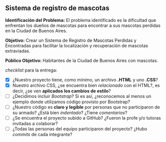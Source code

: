 ﻿## Sistema de registro de mascotas

**Identificación del Problema:**
El problema identificado es la dificultad que enfrentan los dueños de mascotas para encontrar a sus mascotas perdidas en la Ciudad de Buenos Aires.

**Objetivo:**
Crear un Sistema de Registro de Mascotas Perdidas y Encontradas para facilitar la localización y recuperación de mascotas extraviadas.

**Público Objetivo:**
Habitantes de la Ciudad de Buenos Aires con mascotas.

*checklist* para la entrega:
- [x] ¿Nuestro proyecto tiene, como mínimo, un archivo **.HTML** y uno **.CSS**?
- [x] Nuestro archivo CSS, ¿se encuentra bien *relacionado* con el HTML?, es decir, ¿se ven **aplicados los cambios de estilo**?
- [ ] ¿Decidimos incluir *Bootstrap*? Si es así, ¿reconocemos al menos un ejemplo donde utilizamos código provisto por Bootstrap?
- [ ] ¿Nuestro código es **claro y legible** por personas que no participaron de su armado? ¿Está bien *indentado*? ¿Tiene *comentarios*?
- [ ] ¿Se encuentra el proyecto subido a GitHub? ¿Fueron la profe y/o tutoras invitadas a colaborar?
- [ ] ¿Todas las personas del equipo participaron del proyecto? ¿Hubo *commits* de cada integrante?
